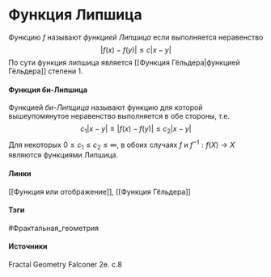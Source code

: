# Функция Липшица
Функцию $f$ называют *функцией Липшица* если выполняется неравенство
$$
|f(x)-f(y)|\le c|x-y|
$$
По сути функция липшица является [[Функция Гёльдера|функцией Гёльдера]] степени 1.
#### Функция би-Липшица
Функцией *би-Липщица* называют функцию для которой вышеупомянутое неравенство выполняется в обе стороны, т.е.
$$
c_{1}|x-y|\le|f(x)-f(y)|\le c_{2}|x-y|
$$
Для некоторых $0\le c_{1}\le c_{2}\le\infty$, в обоих случаях $f$ и $f^{-1}:f(X)\to X$ являются функциями Липшица.
#### Линки
 [[Функция или отображение]],
 [[Функция Гёльдера]]
#### Тэги
 #Фрактальная_геометрия 
#### Источники
 Fractal Geometry Falconer 2e. c.8